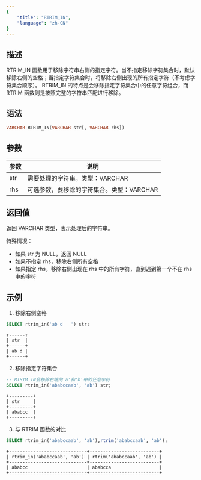 ```yaml
---
{
    "title": "RTRIM_IN",
    "language": "zh-CN"
}
---
```


<!--
Licensed to the Apache Software Foundation (ASF) under one
or more contributor license agreements.  See the NOTICE file
distributed with this work for additional information
regarding copyright ownership.  The ASF licenses this file
to you under the Apache License, Version 2.0 (the
"License"); you may not use this file except in compliance
with the License.  You may obtain a copy of the License at

  http://www.apache.org/licenses/LICENSE-2.0

Unless required by applicable law or agreed to in writing,
software distributed under the License is distributed on an
"AS IS" BASIS, WITHOUT WARRANTIES OR CONDITIONS OF ANY
KIND, either express or implied.  See the License for the
specific language governing permissions and limitations
under the License.
-->


## 描述

RTRIM_IN 函数用于移除字符串右侧的指定字符。当不指定移除字符集合时，默认移除右侧的空格；当指定字符集合时，将移除右侧出现的所有指定字符（不考虑字符集合顺序）。
RTRIM_IN 的特点是会移除指定字符集合中的任意字符组合，而 RTRIM 函数则是按照完整的字符串匹配进行移除。

## 语法

```sql
VARCHAR RTRIM_IN(VARCHAR str[, VARCHAR rhs])
```

## 参数
| 参数 | 说明                                      |
| ---- | ----------------------------------------- |
| str  | 需要处理的字符串。类型：VARCHAR           |
| rhs  | 可选参数，要移除的字符集合。类型：VARCHAR |

## 返回值

返回 VARCHAR 类型，表示处理后的字符串。

特殊情况：
- 如果 str 为 NULL，返回 NULL
- 如果不指定 rhs，移除右侧所有空格
- 如果指定 rhs，移除右侧出现在 rhs 中的所有字符，直到遇到第一个不在 rhs 中的字符

## 示例

1. 移除右侧空格
```sql
SELECT rtrim_in('ab d   ') str;
```
```text
+------+
| str  |
+------+
| ab d |
+------+
```

2. 移除指定字符集合
```sql
-- RTRIM_IN会移除右端的'a'和'b'中的任意字符
SELECT rtrim_in('ababccaab', 'ab') str;
```
```text
+---------+
| str     |
+---------+
| ababcc  |
+---------+
```
3. 与 RTRIM 函数的对比
```sql
SELECT rtrim_in('ababccaab', 'ab'),rtrim('ababccaab', 'ab');
```
```text
+-----------------------------+--------------------------+
| rtrim_in('ababccaab', 'ab') | rtrim('ababccaab', 'ab') |
+-----------------------------+--------------------------+
| ababcc                      | ababcca                  |
+-----------------------------+--------------------------+
```
